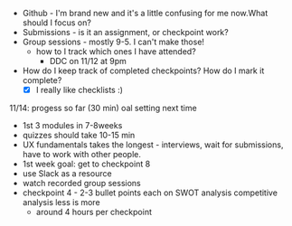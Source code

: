 - Github - I'm brand new and it's a little confusing for me now.What should I focus on?
- Submissions - is it an assignment, or checkpoint work? 
- Group sessions - mostly 9-5. I can't make those!
  - how to I track which ones I have attended?
    - DDC on 11/12 at 9pm
- How do I keep track of completed checkpoints? How do I mark it complete?
  - [x] I really like checklists :)

11/14: progess so far (30 min) oal setting next time
- 1st 3 modules in 7-8weeks
- quizzes should take 10-15 min
- UX fundamentals takes the longest - interviews, wait for submissions, have to work with other people.
- 1st week goal: get to checkpoint 8
- use Slack as a resource
- watch recorded group sessions
- checkpoint 4 - 2-3 bullet points each on SWOT analysis competitive analysis less is more
  - around 4 hours per checkpoint
